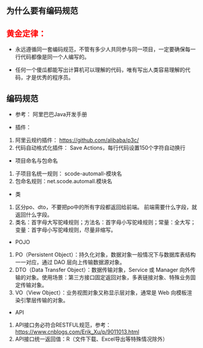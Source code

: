 ## 为什么要有编码规范
## <font color=red>黄金定律：</font>

- 永远遵循同一套编码规范，不管有多少人共同参与同一项目，一定要确保每一行代码都像是同一个人编写的。

- 任何一个傻瓜都能写出计算机可以理解的代码，唯有写出人类容易理解的代码，才是优秀的程序员。

## 编码规范
- 参考：
阿里巴巴Java开发手册
  
- 插件：
1. 阿里云规约插件： https://github.com/alibaba/p3c/
2. 代码自动格式化插件： Save Actions，每行代码设置150个字符自动换行

- 项目命名与包命名
1. 子项目名统一规则：  scode-automall-模块名
2. 包命名规则：net.scode.automall.模块名

- 类
1. 区分po、dto，不要把po中的所有字段都返回给前端。 前端需要什么字段，就返回什么字段。
2. 类名：首字母大写驼峰规则；方法名：首字母小写驼峰规则；常量：全大写；变量：首字母小写驼峰规则，尽量非缩写。

- POJO
1. PO（Persistent Object）：持久化对象，数据对象一般情况下与数据库表结构一一对应，通过 DAO 层向上传输数据源对象。
2. DTO（Data Transfer Object）：数据传输对象，Service 或 Manager 向外传输的对象。使用场景：第三方接口固定返回对象，多表链接对象、特殊业务固定传输对象。
3. VO（View Object）：业务视图对象又称显示层对象，通常是 Web 向模板渲染引擎层传输的对象。

- API
1. API接口务必符合RESTFUL规范，参考：https://www.cnblogs.com/Erik_Xu/p/9011013.html
2. API接口统一返回值：R（文件下载、Excel导出等特殊情况除外）